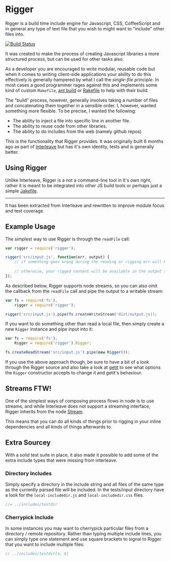 # Rigger

Rigger is a build time include engine for Javascript, CSS, CoffeeScript and in general any type of text file that you wish to might want to "include" other files into.

<a href="http://travis-ci.org/#!/DamonOehlman/rigger"><img src="https://secure.travis-ci.org/DamonOehlman/rigger.png" alt="Build Status"></a>

It was created to make the process of creating Javascript libraries a more structured process, but can be used for other tasks also. 

As a developer you are encouraged to write modular, reusable code but when it comes to writing client-side applications your ability to do this effectively is generally hampered by what I call the _single-file principle_.  In most cases a good programmer rages against this and implements some kind of custom `Makefile`, [ant build](http://ant.apache.org/) or [Rakefile](http://rake.rubyforge.org/) to help with their build.

The "build" process, however, generally involves taking a number of files and concatenating them together in a sensible order.  I, however, wanted something more flexible.  To be precise, I wanted the following:

- The ability to inject a file into specific line in another file.
- The ability to reuse code from other libraries.
- The ability to do includes from the web (namely github repos)

This is the functionality that Rigger provides.  It was originally built 6 months ago as part of [Interleave](/DamonOehlman/interleave) but has it's own identity, tests and is generally better.

## Using Rigger

Unlike Interleave, Rigger is a not a command-line tool in it's own right, rather it is meant to be integrated into other JS build tools or perhaps just a simple [Jakefile](https://github.com/mde/jake).

--- 


It has been extracted from Interleave and rewritten to improve module focus and test coverage.

## Example Usage

The simplest way to use Rigger is through the `readFile` call:

```js
var rigger = require('rigger');

rigger('src/input.js', function(err, output) {
    // if something goes wrong during the reading or rigging err will be non-null
    
    // otherwise, your rigged content will be available in the output string
});
```

As described below, Rigger supports node streams, so you can also omit the callback from the `readFile` call and pipe the output to a writable stream:

```js
var fs = require('fs'),
    rigger = require('rigger');

rigger('src/input.js').pipe(fs.createWriteStream('dist/output.js));
```

If you want to do something other than read a local file, then simply create a new `Rigger` instance and pipe input into it:

```js
var fs = require('fs'),
    Rigger = require('rigger').Rigger;

fs.createReadStream('src/input.js').pipe(new Rigger());
```

If you use the above approach though, be sure to have a bit of a look through the Rigger source and also take a look at [getit](https://github.com/DamonOehlman/getit) to see what options the `Rigger` constructor accepts to change it and getit's behaviour.


## Streams FTW!

One of the simplest ways of composing process flows in node is to use streams, and while Interleave does not support a streaming interface, Rigger inherits from the node [Stream](http://nodejs.org/docs/latest/api/stream.html).

This means that you can do all kinds of things prior to rigging in your inline dependencies and all kinds of things afterwards to.

## Extra Sourcey

With a solid test suite in place, it also made it possible to add some of the extra include types that were missing from interleave.

### Directory Includes

Simply specify a directory in the include string and all files of the same type as the currently parsed file will be included.  In the tests/input directory have a look for the `local-includedir.js` and `local-includedir.css` files.

```js
//= ../includes/testdir
```

### Cherrypick Include

In some instances you may want to cherrypick particular files from a directory / remote repository.  Rather than typing multiple include lines, you can simply type one statement and use square brackets to signal to Rigger that you want to include multiple files:

```js
// ../includes/testdir[a, b]
```